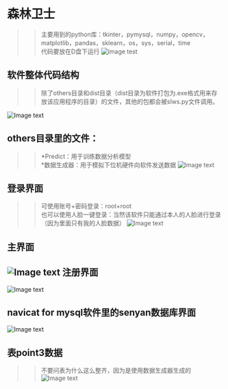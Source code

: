 森林卫士
====
>>主要用到的python库：tkinter，pymysql，numpy，opencv，matplotlib，pandas，sklearn，os，sys，serial，time<br>
代码要放在D盘下运行
![image test](https://github.com/xumoremore/data-analysis-system-/blob/master/introducepicture/8.png)

软件整体代码结构
-----
>>除了others目录和dist目录（dist目录为软件打包为.exe格式用来存放该应用程序的目录）的文件，其他的包都会被slws.py文件调用。

![Image text](https://github.com/xumoremore/data-analysis-system-/blob/master/introducepicture/1.png)

others目录里的文件：
----
>>*Predict：用于训练数据分析模型<br>
>>*数据生成器：用于模拟下位机硬件向软件发送数据
![Image text](https://github.com/xumoremore/data-analysis-system-/blob/master/introducepicture/2.png)

登录界面
-----
>>可使用账号+密码登录：root+root<br>
>>也可以使用人脸一键登录：当然该软件只能通过本人的人脸进行登录（因为里面只有我的人脸数据）
![Image text](https://github.com/xumoremore/data-analysis-system-/blob/master/introducepicture/3.png)

主界面
----
![Image text](https://github.com/xumoremore/data-analysis-system-/blob/master/introducepicture/4.png)
注册界面
-----
![Image text](https://github.com/xumoremore/data-analysis-system-/blob/master/introducepicture/5.png)

navicat for mysql软件里的senyan数据库界面
----
![Image text](https://github.com/xumoremore/data-analysis-system-/blob/master/introducepicture/6.png)

表point3数据
-----
>>不要问表为什么这么整齐，因为是使用数据生成器生成的
![Image text](https://github.com/xumoremore/data-analysis-system-/blob/master/introducepicture/7.png)

